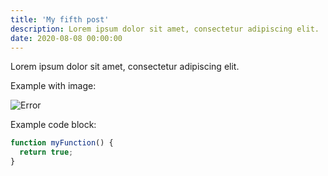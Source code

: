 ```yaml
---
title: 'My fifth post'
description: Lorem ipsum dolor sit amet, consectetur adipiscing elit.
date: 2020-08-08 00:00:00
---
```


Lorem ipsum dolor sit amet, consectetur adipiscing elit.

Example with image:

![Error](../assets/images/posts/error.png)

Example code block:

```js
function myFunction() {
  return true;
}
```
